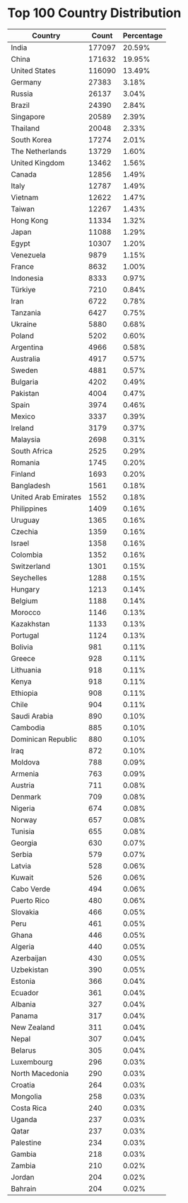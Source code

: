 # Top 100 Country Distribution
| Country | Count | Percentage |
|----|----|----|
| India | 177097 | 20.59% |
| China | 171632 | 19.95% |
| United States | 116090 | 13.49% |
| Germany | 27383 | 3.18% |
| Russia | 26137 | 3.04% |
| Brazil | 24390 | 2.84% |
| Singapore | 20589 | 2.39% |
| Thailand | 20048 | 2.33% |
| South Korea | 17274 | 2.01% |
| The Netherlands | 13729 | 1.60% |
| United Kingdom | 13462 | 1.56% |
| Canada | 12856 | 1.49% |
| Italy | 12787 | 1.49% |
| Vietnam | 12622 | 1.47% |
| Taiwan | 12267 | 1.43% |
| Hong Kong | 11334 | 1.32% |
| Japan | 11088 | 1.29% |
| Egypt | 10307 | 1.20% |
| Venezuela | 9879 | 1.15% |
| France | 8632 | 1.00% |
| Indonesia | 8333 | 0.97% |
| Türkiye | 7210 | 0.84% |
| Iran | 6722 | 0.78% |
| Tanzania | 6427 | 0.75% |
| Ukraine | 5880 | 0.68% |
| Poland | 5202 | 0.60% |
| Argentina | 4966 | 0.58% |
| Australia | 4917 | 0.57% |
| Sweden | 4881 | 0.57% |
| Bulgaria | 4202 | 0.49% |
| Pakistan | 4004 | 0.47% |
| Spain | 3974 | 0.46% |
| Mexico | 3337 | 0.39% |
| Ireland | 3179 | 0.37% |
| Malaysia | 2698 | 0.31% |
| South Africa | 2525 | 0.29% |
| Romania | 1745 | 0.20% |
| Finland | 1693 | 0.20% |
| Bangladesh | 1561 | 0.18% |
| United Arab Emirates | 1552 | 0.18% |
| Philippines | 1409 | 0.16% |
| Uruguay | 1365 | 0.16% |
| Czechia | 1359 | 0.16% |
| Israel | 1358 | 0.16% |
| Colombia | 1352 | 0.16% |
| Switzerland | 1301 | 0.15% |
| Seychelles | 1288 | 0.15% |
| Hungary | 1213 | 0.14% |
| Belgium | 1188 | 0.14% |
| Morocco | 1146 | 0.13% |
| Kazakhstan | 1133 | 0.13% |
| Portugal | 1124 | 0.13% |
| Bolivia | 981 | 0.11% |
| Greece | 928 | 0.11% |
| Lithuania | 918 | 0.11% |
| Kenya | 918 | 0.11% |
| Ethiopia | 908 | 0.11% |
| Chile | 904 | 0.11% |
| Saudi Arabia | 890 | 0.10% |
| Cambodia | 885 | 0.10% |
| Dominican Republic | 880 | 0.10% |
| Iraq | 872 | 0.10% |
| Moldova | 788 | 0.09% |
| Armenia | 763 | 0.09% |
| Austria | 711 | 0.08% |
| Denmark | 709 | 0.08% |
| Nigeria | 674 | 0.08% |
| Norway | 657 | 0.08% |
| Tunisia | 655 | 0.08% |
| Georgia | 630 | 0.07% |
| Serbia | 579 | 0.07% |
| Latvia | 528 | 0.06% |
| Kuwait | 526 | 0.06% |
| Cabo Verde | 494 | 0.06% |
| Puerto Rico | 480 | 0.06% |
| Slovakia | 466 | 0.05% |
| Peru | 461 | 0.05% |
| Ghana | 446 | 0.05% |
| Algeria | 440 | 0.05% |
| Azerbaijan | 430 | 0.05% |
| Uzbekistan | 390 | 0.05% |
| Estonia | 366 | 0.04% |
| Ecuador | 361 | 0.04% |
| Albania | 327 | 0.04% |
| Panama | 317 | 0.04% |
| New Zealand | 311 | 0.04% |
| Nepal | 307 | 0.04% |
| Belarus | 305 | 0.04% |
| Luxembourg | 296 | 0.03% |
| North Macedonia | 290 | 0.03% |
| Croatia | 264 | 0.03% |
| Mongolia | 258 | 0.03% |
| Costa Rica | 240 | 0.03% |
| Uganda | 237 | 0.03% |
| Qatar | 237 | 0.03% |
| Palestine | 234 | 0.03% |
| Gambia | 218 | 0.03% |
| Zambia | 210 | 0.02% |
| Jordan | 204 | 0.02% |
| Bahrain | 204 | 0.02% |
